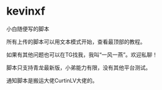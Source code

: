 # kevinxf
小白随便写的脚本


所有上传的脚本可以用文本模式开始，查看最顶部的教程。

如果有其他问题也可以在TG找我，我叫“一风一燕”。欢迎私聊！

脚本只支持青龙最新版，小弟能力有限，没有其他平台测试。

通知脚本是搬运大佬CurtinLV大佬的。
